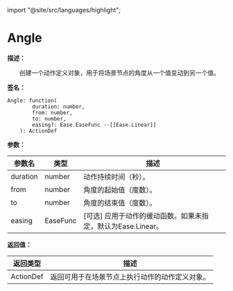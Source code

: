 import "@site/src/languages/highlight";

# Angle

**描述：**

&emsp;&emsp;创建一个动作定义对象，用于将场景节点的角度从一个值变动到另一个值。

**签名：**
```tl
Angle: function(
		duration: number,
		from: number,
		to: number,
		easing?: Ease.EaseFunc --[[Ease.Linear]]
	): ActionDef
```

**参数：**

| 参数名 | 类型 | 描述 |
| --- | --- | --- |
| duration | number | 动作持续时间（秒）。 |
| from | number | 角度的起始值（度数）。 |
| to | number | 角度的结束值（度数）。 |
| easing | EaseFunc | [可选] 应用于动作的缓动函数。如果未指定，默认为Ease.Linear。 |

**返回值：**

| 返回类型 | 描述 |
| --- | --- |
| ActionDef | 返回可用于在场景节点上执行动作的动作定义对象。 |